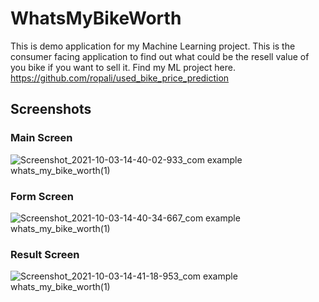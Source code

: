 # WhatsMyBikeWorth

This is demo application for my Machine Learning project. This is the consumer facing application to find out what could be the resell value of you bike if you want to sell it.
Find my ML project here.
https://github.com/ropali/used_bike_price_prediction

## Screenshots
### Main Screen

![Screenshot_2021-10-03-14-40-02-933_com example whats_my_bike_worth(1)](https://user-images.githubusercontent.com/31515245/135747422-e140e1ac-9a36-4a25-9112-713fc0c1e5aa.jpg)

### Form Screen

![Screenshot_2021-10-03-14-40-34-667_com example whats_my_bike_worth(1)](https://user-images.githubusercontent.com/31515245/135747433-63b04a4a-80dc-4a82-b393-5267d4da35e7.jpg)

### Result Screen

![Screenshot_2021-10-03-14-41-18-953_com example whats_my_bike_worth(1)](https://user-images.githubusercontent.com/31515245/135747448-4012d6a9-d019-44ed-bb4e-a06de6aa9aac.jpg)





